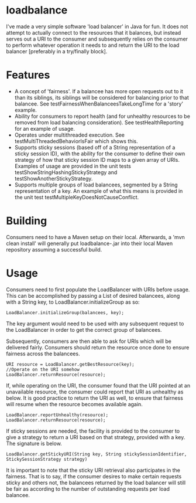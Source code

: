 loadbalance
===========

I've made a very simple software 'load balancer' in Java for fun. It does not attempt to actually connect to the resources that it balances, but instead serves out a URI to the consumer and subsequently relies on the consumer to perform whatever operation it needs to and return the URI to the load balancer [preferably in a try/finally block].

Features
========
- A concept of 'fairness'. If a balancee has more open requests out to it than its siblings, its siblings will be considered for balancing prior to that balancee. See testFairnessWhenBalanceesTakeLongTime for a 'story' example.
- Ability for consumers to report health (and for unhealthy resources to be removed from load balancing consideration). See testHealthReporting for an example of usage.
- Operates under multithreaded execution. See testMultiThreadedBehaviorIsFair which shows this.
- Supports sticky sessions (based off of a String representation of a sticky session ID), with the ability for the consumer to define their own strategy of how that sticky session ID maps to a given array of URIs. Examples of usage are provided in the unit tests testShowStringHashingStickyStrategy and testShowAnotherStickyStrategy.
- Supports multiple groups of load balancees, segmented by a String representation of a key. An example of what this means is provided in the unit test testMultipleKeyDoesNotCauseConflict.

Building
========
Consumers need to have a Maven setup on their local. Afterwards, a 'mvn clean install' will generally put loadbalance-<version number>.jar into their local Maven repository assuming a successful build.

Usage
=====
Consumers need to first populate the LoadBalancer with URIs before usage. This can be accomplished by passing a List<URI> of desired balancees, along with a String key, to LoadBalancer.initializeGroup as so:
````
LoadBalancer.initializeGroup(balancees, key);
````
The key argument would need to be used with any subsequent request to the LoadBalancer in order to get the correct group of balancees.

Subsequently, consumers are then able to ask for URIs which will be delivered fairly. Consumers should return the resource once done to ensure fairness across the balancees.
````
URI resource = LoadBalancer.getBestResource(key);
//Operate on the URI somehow
LoadBalancer.returnResource(resource);
````
If, while operating on the URI, the consumer found that the URI pointed at an unavailable resource, the consumer could report that URI as unhealthy as below. It is good practice to return the URI as well, to ensure that fairness will resume when the resource becomes available again.
````
LoadBalancer.reportUnhealthy(resource);
LoadBalancer.returnResource(resource);
````
If sticky sessions are needed, the facility is provided to the consumer to give a strategy to return a URI based on that strategy, provided with a key. The signature is below.
````
LoadBalancer.getStickyURI(String key, String stickySessionIdentifier, StickySessionStrategy strategy)
````
It is important to note that the sticky URI retrieval also participates in the fairness. That is to say, if the consumer desires to make certain requests sticky and others not, the balancees returned by the load balancer will still be fair as according to the number of outstanding requests per load balancee.

